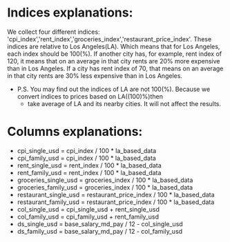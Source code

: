 # Indices explanations:
We collect four different indices: 'cpi_index','rent_index','groceries_index','restaurant_price_index'.
These indices are relative to Los Angeles(LA). Which means that for Los Angeles, each index should be 100(%). 
If another city has, for example, rent index of 120, 
it means that on an average in that city rents are 20% more expensive than in Los Angeles. 
If a city has rent index of 70, that means on an average in that city rents are 30% less expensive than in Los Angeles.
* P.S. You may find out the indices of LA are not 100(%). Because we convert indices to prices based on LA((100)%)then 
     * take average of LA and its nearby cities. It will not affect the results.
     
# Columns explanations:
* cpi_single_usd = cpi_index / 100 * la_based_data
* cpi_family_usd = cpi_index / 100 * la_based_data
* rent_single_usd = rent_index / 100 * la_based_data
* rent_family_usd = rent_index / 100 * la_based_data
* groceries_single_usd = groceries_index / 100 * la_based_data
* groceries_family_usd = groceries_index / 100 * la_based_data
* restaurant_single_usd = restaurant_price_index / 100 * la_based_data
* restaurant_family_usd = restaurant_price_index / 100 * la_based_data
* col_single_usd = cpi_single_usd + rent_single_usd
* col_family_usd = cpi_family_usd + rent_family_usd
* ds_single_usd = base_salary_md_pay / 12 - col_single_usd
* ds_family_usd = base_salary_md_pay / 12 - col_family_usd

